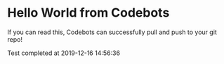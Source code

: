 # Hello World from Codebots

If you can read this, Codebots can successfully pull and push to your git repo!

Test completed at 2019-12-16 14:56:36